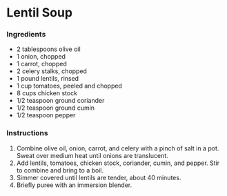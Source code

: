 # Lentil Soup

### Ingredients

- 2 tablespoons olive oil
- 1 onion, chopped
- 1 carrot, chopped
- 2 celery stalks, chopped
- 1 pound lentils, rinsed
- 1 cup tomatoes, peeled and chopped
- 8 cups chicken stock
- 1/2 teaspoon ground coriander
- 1/2 teaspoon ground cumin
- 1/2 teaspoon pepper

### Instructions

1. Combine olive oil, onion, carrot, and celery with a pinch of salt in a pot. Sweat over medium heat until onions are translucent.
2. Add lentils, tomatoes, chicken stock, coriander, cumin, and pepper. Stir to combine and bring to a boil.
3. Simmer covered until lentils are tender, about 40 minutes.
4. Briefly puree with an immersion blender.
